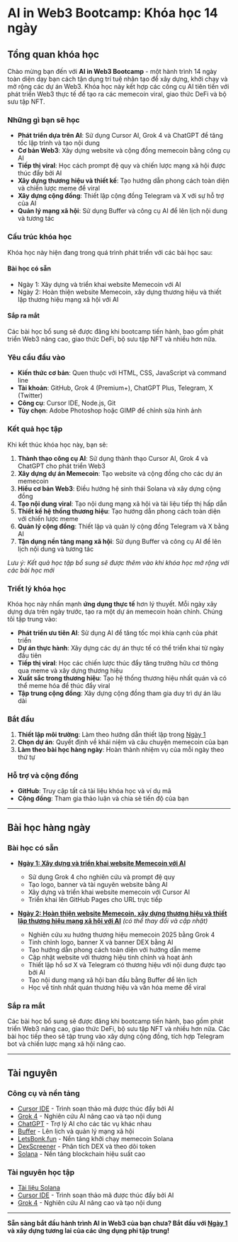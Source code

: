 # AI in Web3 Bootcamp: Khóa học 14 ngày

## Tổng quan khóa học

Chào mừng bạn đến với **AI in Web3 Bootcamp** - một hành trình 14 ngày toàn diện dạy bạn cách tận dụng trí tuệ nhân tạo để xây dựng, khởi chạy và mở rộng các dự án Web3. Khóa học này kết hợp các công cụ AI tiên tiến với phát triển Web3 thực tế để tạo ra các memecoin viral, giao thức DeFi và bộ sưu tập NFT.

### Những gì bạn sẽ học

- **Phát triển dựa trên AI**: Sử dụng Cursor AI, Grok 4 và ChatGPT để tăng tốc lập trình và tạo nội dung
- **Cơ bản Web3**: Xây dựng website và cộng đồng memecoin bằng công cụ AI
- **Tiếp thị viral**: Học cách prompt đệ quy và chiến lược mạng xã hội được thúc đẩy bởi AI
- **Xây dựng thương hiệu và thiết kế**: Tạo hướng dẫn phong cách toàn diện và chiến lược meme để viral
- **Xây dựng cộng đồng**: Thiết lập cộng đồng Telegram và X với sự hỗ trợ của AI
- **Quản lý mạng xã hội**: Sử dụng Buffer và công cụ AI để lên lịch nội dung và tương tác

### Cấu trúc khóa học

Khóa học này hiện đang trong quá trình phát triển với các bài học sau:

#### **Bài học có sẵn**
- Ngày 1: Xây dựng và triển khai website Memecoin với AI
- Ngày 2: Hoàn thiện website Memecoin, xây dựng thương hiệu và thiết lập thương hiệu mạng xã hội với AI

#### **Sắp ra mắt**
Các bài học bổ sung sẽ được đăng khi bootcamp tiến hành, bao gồm phát triển Web3 nâng cao, giao thức DeFi, bộ sưu tập NFT và nhiều hơn nữa.

### Yêu cầu đầu vào

- **Kiến thức cơ bản**: Quen thuộc với HTML, CSS, JavaScript và command line
- **Tài khoản**: GitHub, Grok 4 (Premium+), ChatGPT Plus, Telegram, X (Twitter)
- **Công cụ**: Cursor IDE, Node.js, Git
- **Tùy chọn**: Adobe Photoshop hoặc GIMP để chỉnh sửa hình ảnh

### Kết quả học tập

Khi kết thúc khóa học này, bạn sẽ:

1. **Thành thạo công cụ AI**: Sử dụng thành thạo Cursor AI, Grok 4 và ChatGPT cho phát triển Web3
2. **Xây dựng dự án Memecoin**: Tạo website và cộng đồng cho các dự án memecoin
3. **Hiểu cơ bản Web3**: Điều hướng hệ sinh thái Solana và xây dựng cộng đồng
4. **Tạo nội dung viral**: Tạo nội dung mạng xã hội và tài liệu tiếp thị hấp dẫn
5. **Thiết kế hệ thống thương hiệu**: Tạo hướng dẫn phong cách toàn diện với chiến lược meme
6. **Quản lý cộng đồng**: Thiết lập và quản lý cộng đồng Telegram và X bằng AI
7. **Tận dụng nền tảng mạng xã hội**: Sử dụng Buffer và công cụ AI để lên lịch nội dung và tương tác

*Lưu ý: Kết quả học tập bổ sung sẽ được thêm vào khi khóa học mở rộng với các bài học mới*

### Triết lý khóa học

Khóa học này nhấn mạnh **ứng dụng thực tế** hơn lý thuyết. Mỗi ngày xây dựng dựa trên ngày trước, tạo ra một dự án memecoin hoàn chỉnh. Chúng tôi tập trung vào:

- **Phát triển ưu tiên AI**: Sử dụng AI để tăng tốc mọi khía cạnh của phát triển
- **Dự án thực hành**: Xây dựng các dự án thực tế có thể triển khai từ ngày đầu tiên
- **Tiếp thị viral**: Học các chiến lược thúc đẩy tăng trưởng hữu cơ thông qua meme và xây dựng thương hiệu
- **Xuất sắc trong thương hiệu**: Tạo hệ thống thương hiệu nhất quán và có thể meme hóa để thúc đẩy viral
- **Tập trung cộng đồng**: Xây dựng cộng đồng tham gia duy trì dự án lâu dài

### Bắt đầu

1. **Thiết lập môi trường**: Làm theo hướng dẫn thiết lập trong [Ngày 1](day-01.md)
2. **Chọn dự án**: Quyết định về khái niệm và câu chuyện memecoin của bạn
3. **Làm theo bài học hàng ngày**: Hoàn thành nhiệm vụ của mỗi ngày theo thứ tự

### Hỗ trợ và cộng đồng

- **GitHub**: Truy cập tất cả tài liệu khóa học và ví dụ mã
- **Cộng đồng**: Tham gia thảo luận và chia sẻ tiến độ của bạn

---

## Bài học hàng ngày

### Bài học có sẵn

- **[Ngày 1: Xây dựng và triển khai website Memecoin với AI](day-01.md)**
  - Sử dụng Grok 4 cho nghiên cứu và prompt đệ quy
  - Tạo logo, banner và tài nguyên website bằng AI
  - Xây dựng và triển khai website memecoin với Cursor AI
  - Triển khai lên GitHub Pages cho URL trực tiếp

- **[Ngày 2: Hoàn thiện website Memecoin, xây dựng thương hiệu và thiết lập thương hiệu mạng xã hội với AI](day-02.md)** *(có thể thay đổi và cập nhật)*
  - Nghiên cứu xu hướng thương hiệu memecoin 2025 bằng Grok 4
  - Tinh chỉnh logo, banner X và banner DEX bằng AI
  - Tạo hướng dẫn phong cách toàn diện với hướng dẫn meme
  - Cập nhật website với thương hiệu tinh chỉnh và hoạt ảnh
  - Thiết lập hồ sơ X và Telegram có thương hiệu với nội dung được tạo bởi AI
  - Tạo nội dung mạng xã hội ban đầu bằng Buffer để lên lịch
  - Học về tính nhất quán thương hiệu và văn hóa meme để viral

### Sắp ra mắt
Các bài học bổ sung sẽ được đăng khi bootcamp tiến hành, bao gồm phát triển Web3 nâng cao, giao thức DeFi, bộ sưu tập NFT và nhiều hơn nữa. Các bài học tiếp theo sẽ tập trung vào xây dựng cộng đồng, tích hợp Telegram bot và chiến lược mạng xã hội nâng cao.

---

## Tài nguyên

### Công cụ và nền tảng
- [Cursor IDE](https://cursor.com/) - Trình soạn thảo mã được thúc đẩy bởi AI
- [Grok 4](https://grok.com/) - Nghiên cứu AI nâng cao và tạo nội dung
- [ChatGPT](https://chat.openai.com/) - Trợ lý AI cho các tác vụ khác nhau
- [Buffer](https://buffer.com/) - Lên lịch và quản lý mạng xã hội
- [LetsBonk.fun](https://letsbonk.fun/) - Nền tảng khởi chạy memecoin Solana
- [DexScreener](https://dexscreener.com/) - Phân tích DEX và theo dõi token
- [Solana](https://solana.com/) - Nền tảng blockchain hiệu suất cao

### Tài nguyên học tập
- [Tài liệu Solana](https://docs.solana.com/)
- [Cursor IDE](https://cursor.com/) - Trình soạn thảo mã được thúc đẩy bởi AI
- [Grok 4](https://grok.com/) - Nghiên cứu AI nâng cao và tạo nội dung

---

**Sẵn sàng bắt đầu hành trình AI in Web3 của bạn chưa? Bắt đầu với [Ngày 1](day-01.md) và xây dựng tương lai của các ứng dụng phi tập trung!** 